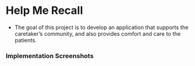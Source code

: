 # Help Me Recall

 - The goal of this project is to develop an application that supports the
   caretaker’s community, and also provides comfort and care to the
   patients.




### Implementation Screenshots






